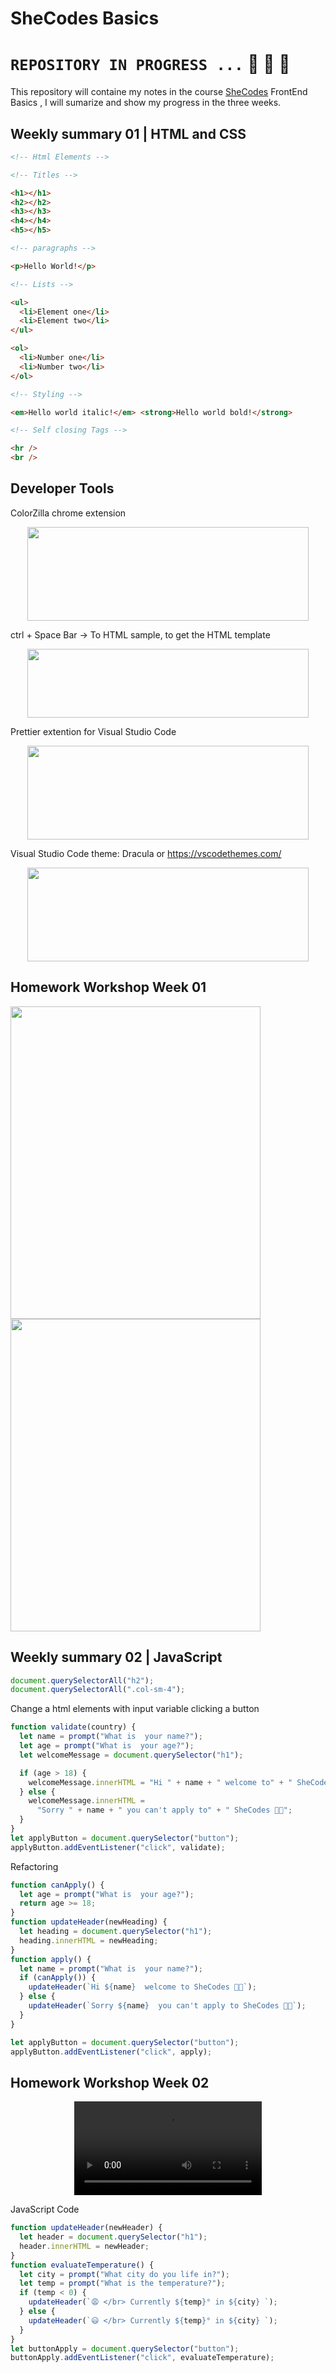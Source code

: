 # SheCodes Basics

# `REPOSITORY IN PROGRESS ...` :carousel_horse: :raising_hand: :tractor:

This repository will containe my notes in the course [SheCodes](https://www.shecodes.io/) FrontEnd Basics , I will sumarize and show my progress in the three weeks.

## **Weekly summary 01** | HTML and CSS

```html
<!-- Html Elements -->

<!-- Titles -->

<h1></h1>
<h2></h2>
<h3></h3>
<h4></h4>
<h5></h5>

<!-- paragraphs -->

<p>Hello World!</p>

<!-- Lists -->

<ul>
  <li>Element one</li>
  <li>Element two</li>
</ul>

<ol>
  <li>Number one</li>
  <li>Number two</li>
</ol>

<!-- Styling -->

<em>Hello world italic!</em> <strong>Hello world bold!</strong>

<!-- Self closing Tags -->

<hr />
<br />
```

## Developer Tools

ColorZilla chrome extension

<p align="center">
  <img width="450" height="150" src="img/colorzilla.png">
</p>

ctrl + Space Bar -> To HTML sample, to get the HTML template

<p align="center">
  <img width="450" height="110" src="img/html-sample.png">
</p>

Prettier extention for Visual Studio Code

<p align="center">
  <img width="450" height="150" src="img/prettier.png">
</p>

Visual Studio Code theme: Dracula or https://vscodethemes.com/

<p align="center">
  <img width="450" height="150" src="img/dracula.png">
</p>

## Homework Workshop Week 01

<img src="img/img.png" width="400" height="500"/> <img src="img/code.png" width="400" height="500"/>

## **Weekly summary 02** | JavaScript

```javascript
document.querySelectorAll("h2");
document.querySelectorAll(".col-sm-4");
```

Change a html elements with input variable clicking a button

```javascript
function validate(country) {
  let name = prompt("What is  your name?");
  let age = prompt("What is  your age?");
  let welcomeMessage = document.querySelector("h1");

  if (age > 18) {
    welcomeMessage.innerHTML = "Hi " + name + " welcome to" + " SheCodes 👩‍💻";
  } else {
    welcomeMessage.innerHTML =
      "Sorry " + name + " you can't apply to" + " SheCodes 👩‍💻";
  }
}
let applyButton = document.querySelector("button");
applyButton.addEventListener("click", validate);
```

Refactoring

```javascript
function canApply() {
  let age = prompt("What is  your age?");
  return age >= 18;
}
function updateHeader(newHeading) {
  let heading = document.querySelector("h1");
  heading.innerHTML = newHeading;
}
function apply() {
  let name = prompt("What is  your name?");
  if (canApply()) {
    updateHeader(`Hi ${name}  welcome to SheCodes 👩‍💻`);
  } else {
    updateHeader(`Sorry ${name}  you can't apply to SheCodes 👩‍💻`);
  }
}

let applyButton = document.querySelector("button");
applyButton.addEventListener("click", apply);
```

## Homework Workshop Week 02

<p align="center">
  <video src="https://user-images.githubusercontent.com/58795858/134788952-c98c5160-8acd-4219-971d-850edd3684b6.mp4">
</p>

JavaScript Code

```javascript
function updateHeader(newHeader) {
  let header = document.querySelector("h1");
  header.innerHTML = newHeader;
}
function evaluateTemperature() {
  let city = prompt("What city do you life in?");
  let temp = prompt("What is the temperature?");
  if (temp < 0) {
    updateHeader(`😩 </br> Currently ${temp}° in ${city} `);
  } else {
    updateHeader(`😃 </br> Currently ${temp}° in ${city} `);
  }
}
let buttonApply = document.querySelector("button");
buttonApply.addEventListener("click", evaluateTemperature);
```
